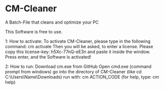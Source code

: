 # CM-Cleaner
A Batch-File that cleans and optimize your PC

This Software is free to use.

1: How to activate:
To activate CM-Cleaner, please type in the following command: cm activate
Then you will be asked, to enter a license. Please copy this license-key: h5Xc-77nQ-eE3n and paste it inside the window.
Press enter, and the Software is activated!

2: How to run:
Download cm.exe from GitHub
Open cmd.exe (command prompt from windows)
go into the directory of CM-Cleaner (like cd C:\Users\Name\Downloads)
run with: cm ACTION_CODE (for help, type: cm help)

